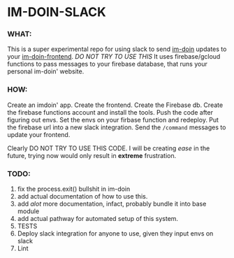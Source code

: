 # IM-DOIN-SLACK

### WHAT:
This is a super experimental repo for using slack to send [im-doin](https://github.com/one19/im-doin) updates to your [im-doin-frontend](https://github.com/one19/im-doin-frontend).
*DO NOT TRY TO USE THIS*
It uses firebase/gcloud functions to pass messages to your firebase database, that runs your personal im-doin' website.

### HOW:
Create an imdoin' app. Create the frontend. Create the Firebase db. Create the firebase functions account and install the tools. Push the code after figuring out envs. Set the envs on your firbase function and redeploy. Put the firebase url into a new slack integration. Send the `/command` messages to update your frontend.

Clearly DO NOT TRY TO USE THIS CODE. I will be creating *ease* in the future, trying now would only result in **extreme** frustration.

### TODO:
1. fix the process.exit() bullshit in im-doin
2. add actual documentation of how to use this.
2. add *alot* more documentation, infact, probably bundle it into base module
3. add actual pathway for automated setup of this system.
4. TESTS
5. Deploy slack integration for anyone to use, given they input envs on slack
6. Lint

